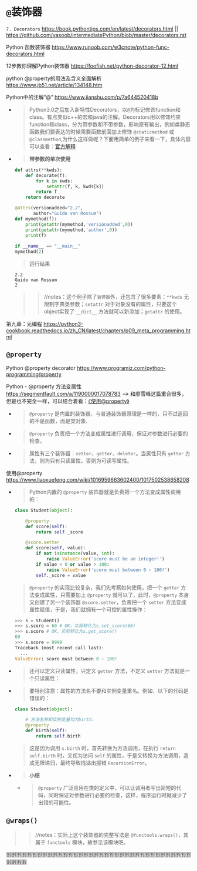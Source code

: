 
# `@`装饰器

`7. Decorators` https://book.pythontips.com/en/latest/decorators.html || https://github.com/yasoob/intermediatePython/blob/master/decorators.rst

Python 函数装饰器 https://www.runoob.com/w3cnote/python-func-decorators.html

12步教你理解Python装饰器 https://foofish.net/python-decorator-12.html

python @property的用法及含义全面解析 https://www.jb51.net/article/134148.htm

Python中的注解“@” https://www.jianshu.com/p/7a644520418b
- > Python3.0之后加入新特性Decorators，以`@`为标记修饰function和class。有点类似c++的宏和java的注解。Decorators用以修饰约束function和class，分为带参数和不带参数，影响原有输出，例如类静态函数我们要表达的时候需要函数前面加上修饰 `@staticmethod` 或 `@classmethod`,为什么这样做呢？下面用简单的例子来看一下，具体内容可以查看：[官方解释](https://www.python.org/dev/peps/pep-0318/)
- > **带参数的单次使用**
  ```py
  def attrs(**kwds):
      def decorate(f):
          for k in kwds:
              setattr(f, k, kwds[k])
          return f
      return decorate
  
  @attrs(versionadded="2.2",
         author="Guido van Rossum")
  def mymethod(f):
      print(getattr(mymethod,'versionadded',0))
      print(getattr(mymethod,'author',0))
      print(f)
       
  if __name__ == "__main__"
  mymethod(2) 
  ```
  > 运行结果
  ```console
  2.2
  Guido van Rossum
  2
  ```
  >> //notes：这个例子除了`装饰器`外，还包含了很多要素：`**kwds` 无限制字典类参数；`setattr` 对于对象没有的属性，只要这个object实现了 `__dict__` 方法就可以新添加；`getattr` 的使用。

第九章：元编程 https://python3-cookbook.readthedocs.io/zh_CN/latest/chapters/p09_meta_programming.html

## `@property`

Python @property decorator https://www.programiz.com/python-programming/property

Python - @property 方法变属性 https://segmentfault.com/a/1190000017078783  -->  和廖雪峰这篇重合很多，但是也不完全一样，可以结合着看：[《使用@property》](https://www.liaoxuefeng.com/wiki/1016959663602400/1017502538658208)
- > `@property` 是内置的装饰器，与普通装饰器原理是一样的，只不过返回的不是函数，而是类对象.
- > `@property` 负责把一个方法变成属性进行调用，保证对参数进行必要的检查。
- > 属性有三个装饰器：`setter`、`getter`、`deleter`。当属性只有 `getter` 方法，则为只有只读属性。否则为可读写属性。

使用@property https://www.liaoxuefeng.com/wiki/1016959663602400/1017502538658208
- > Python内置的 `@property` 装饰器就是负责把一个方法变成属性调用的：
  ```py
  class Student(object):
  
      @property
      def score(self):
          return self._score
  
      @score.setter
      def score(self, value):
          if not isinstance(value, int):
              raise ValueError('score must be an integer!')
          if value < 0 or value > 100:
              raise ValueError('score must between 0 ~ 100!')
          self._score = value
  ```
  > `@property` 的实现比较复杂，我们先考察如何使用。把一个 `getter` 方法变成属性，只需要加上 `@property` 就可以了，此时，`@property` 本身又创建了另一个装饰器 `@score.setter`，负责把一个 `setter` 方法变成属性赋值，于是，我们就拥有一个可控的属性操作：
  ```py
  >>> s = Student()
  >>> s.score = 60 # OK，实际转化为s.set_score(60)
  >>> s.score # OK，实际转化为s.get_score()
  60
  >>> s.score = 9999
  Traceback (most recent call last):
    ...
  ValueError: score must between 0 ~ 100!
  ```
- > 还可以定义只读属性，只定义 `getter` 方法，不定义 `setter` 方法就是一个只读属性：
- > 要特别注意：属性的方法名不要和实例变量重名。例如，以下的代码是错误的：
  ```py
  class Student(object):
  
      # 方法名称和实例变量均为birth:
      @property
      def birth(self):
          return self.birth
  ```
  > 这是因为调用 `s.birth` 时，首先转换为方法调用，在执行 `return self.birth` 时，又视为访问 `self` 的属性，于是又转换为方法调用，造成无限递归，最终导致栈溢出报错 `RecursionError`。
- > **小结**
  * > `@property` 广泛应用在类的定义中，可以让调用者写出简短的代码，同时保证对参数进行必要的检查，这样，程序运行时就减少了出错的可能性。

## `@wraps()`
>> //notes：实际上这个装饰器的完整写法是 `@functools.wraps()`，其属于 `functools` 模块，故参见该模块吧。

:u5272::u5272::u5272::u5272::u5272::u5272::u5272::u5272::u5272::u5272::u5272::u5272::u5272::u5272::u5272::u5272::u5272::u5272::u5272::u5272::u5272::u5272::u5272::u5272::u5272::u5272::u5272::u5272::u5272::u5272::u5272::u5272::u5272::u5272::u5272::u5272::u5272::u5272::u5272::u5272:
